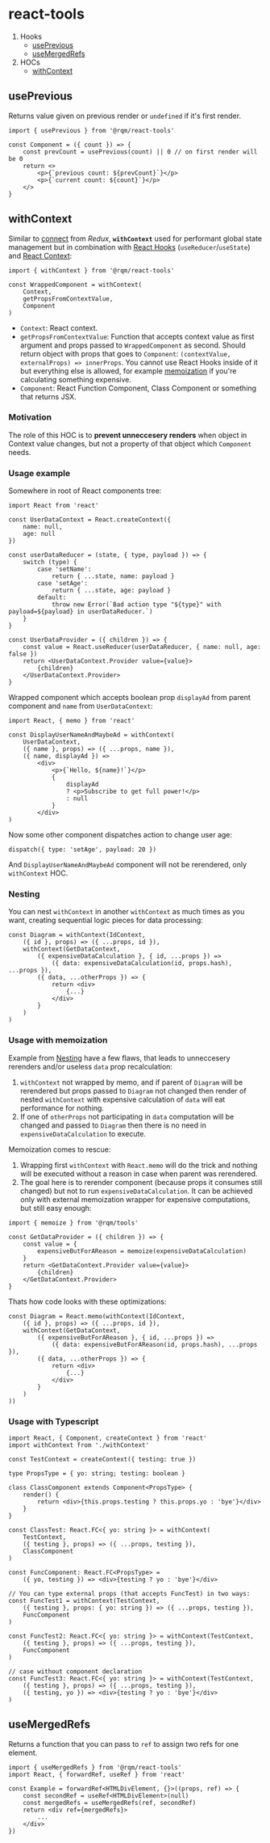 # react-tools
1. Hooks
   * [usePrevious](#useprevious)
   * [useMergedRefs](#usemergedrefs)
2. HOCs
   * [withContext](#withcontext)

## usePrevious
Returns value given on previous render or `undefined` if it's first render.

```
import { usePrevious } from '@rqm/react-tools'

const Component = ({ count }) => {
	const prevCount = usePrevious(count) || 0 // on first render will be 0
	return <>
		<p>{`previous count: ${prevCount}`}</p>
		<p>{`current count: ${count}`}</p>
	</>
}
```

## withContext
Similar to [connect](https://react-redux.js.org/using-react-redux/connect-mapstate) from *Redux*, **`withContext`** used  for performant global state management but in combination with [React Hooks](https://reactjs.org/docs/hooks-intro.html) (`useReducer`/`useState`) and [React Context](https://reactjs.org/docs/context.html):

```
import { withContext } from '@rqm/react-tools'

const WrappedComponent = withContext(
	Context,
	getPropsFromContextValue,
	Component
)
```
* `Context`: React context.
* `getPropsFromContextValue`: Function that accepts context value as first argument and props passed to `WrappedComponent` as second. Should return object with props that goes to `Component`: `(contextValue, externalProps) => innerProps`. You cannot use React Hooks inside of it but everything else is allowed, for example [memoization](#usage-with-memoization) if you're calculating something expensive.
* `Component`: React Function Component, Class Component or something that returns JSX.

### Motivation
The role of this HOC is to **prevent unneccesery renders** when object in Context value changes, but not a property of that object which `Component` needs.

### Usage example

Somewhere in root of React components tree:
```
import React from 'react'

const UserDataContext = React.createContext({
	name: null,
	age: null
})

const userDataReducer = (state, { type, payload }) => {
	switch (type) {
		case 'setName':
			return { ...state, name: payload }
		case 'setAge':
			return { ...state, age: payload }
		default:
			throw new Error(`Bad action type "${type}" with payload=${payload} in userDataReducer.`)
	}
}

const UserDataProvider = ({ children }) => {
	const value = React.useReducer(userDataReducer, { name: null, age: false })
	return <UserDataContext.Provider value={value}>
		{children}
	</UserDataContext.Provider>
}
```
Wrapped component which accepts boolean prop `displayAd` from parent component and `name` from 	`UserDataContext`:
```
import React, { memo } from 'react'

const DisplayUserNameAndMaybeAd = withContext(
	UserDataContext,
	({ name }, props) => ({ ...props, name }),
	({ name, displayAd }) => 
		<div>
			<p>{`Hello, ${name}!`}</p>
			{
				displayAd 
				? <p>Subscribe to get full power!</p>
				: null
			}
		</div>
)
```
Now some other component dispatches action to change user age:
```
dispatch({ type: 'setAge', payload: 20 })
```
And `DisplayUserNameAndMaybeAd` component will not be rerendered, only `withContext` HOC.

### Nesting
You can nest `withContext` in another `withContext` as much times as you want, creating sequential logic pieces for data processing:
```
const Diagram = withContext(IdContext,
	({ id }, props) => ({ ...props, id }),
	withContext(GetDataContext,
		({ expensiveDataCalculation }, { id, ...props }) => 
			({ data: expensiveDataCalculation(id, props.hash), ...props }),
		({ data, ...otherProps }) => {
			return <div>
				{...}
			</div>
		}
	)
)
```

### Usage with memoization
Example from [Nesting](#nesting) have a few flaws, that leads to unneccesery rerenders and/or useless `data` prop recalculation:
1. `withContext` not wrapped by memo, and if parent of `Diagram` will be rerendered but props passed to `Diagram` not changed then render of nested `withContext` with expensive calculation of `data` will eat performance for nothing.
2. If one of `otherProps` not participating in `data` computation will be changed and passed to `Diagram` then there is no need in `expensiveDataCalculation` to execute.

Memoization comes to rescue:
1. Wrapping first `withContext` with `React.memo` will do the trick and nothing will be executed without a reason in case when parent was rerendered.
2. The goal here is to rerender component (because props it consumes still changed) but not to run `expensiveDataCalculation`. It can be achieved only with external memoization wrapper for expensive computations, but still easy enough:
```
import { memoize } from '@rqm/tools'

const GetDataProvider = ({ children }) => {
	const value = {
		expensiveButForAReason = memoize(expensiveDataCalculation)
	}
	return <GetDataContext.Provider value={value}>
		{children}
	</GetDataContext.Provider>
}
```
Thats how code looks with these optimizations:
```
const Diagram = React.memo(withContext(IdContext,
	({ id }, props) => ({ ...props, id }),
	withContext(GetDataContext,
		({ expensiveButForAReason }, { id, ...props }) => 
			({ data: expensiveButForAReason(id, props.hash), ...props }),
		({ data, ...otherProps }) => {
			return <div>
				{...}
			</div>
		}
	)
))
```


### Usage with Typescript

```
import React, { Component, createContext } from 'react'
import withContext from './withContext'

const TestContext = createContext({ testing: true })

type PropsType = { yo: string; testing: boolean }

class ClassComponent extends Component<PropsType> {
	render() {
		return <div>{this.props.testing ? this.props.yo : 'bye'}</div>
	}
}

const ClassTest: React.FC<{ yo: string }> = withContext(
	TestContext,
	({ testing }, props) => ({ ...props, testing }),
	ClassComponent
)

const FuncComponent: React.FC<PropsType> = 
	({ yo, testing }) => <div>{testing ? yo : 'bye'}</div>

// You can type external props (that accepts FuncTest) in two ways:
const FuncTest1 = withContext(TestContext,
	({ testing }, props: { yo: string }) => ({ ...props, testing }),
	FuncComponent
)

const FuncTest2: React.FC<{ yo: string }> = withContext(TestContext,
	({ testing }, props) => ({ ...props, testing }),
	FuncComponent
)

// case without component declaration
const FuncTest3: React.FC<{ yo: string }> = withContext(TestContext,
	({ testing }, props) => ({ ...props, testing }),
	({ testing, yo }) => <div>{testing ? yo : 'bye'}</div>
)
```

## useMergedRefs
Returns a function that you can pass to `ref` to assign two refs for one element.

```
import { useMergedRefs } from '@rqm/react-tools'
import React, { forwardRef, useRef } from 'react'

const Example = forwardRef<HTMLDivElement, {}>((props, ref) => {
	const secondRef = useRef<HTMLDivElement>(null)
	const mergedRefs = useMergedRefs(ref, secondRef)
	return <div ref={mergedRefs}>
		...
	</div>
})
```